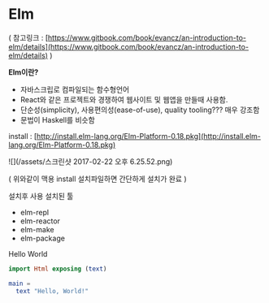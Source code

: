 # Elm

\( 참고링크 : [https://www.gitbook.com/book/evancz/an-introduction-to-elm/details](https://www.gitbook.com/book/evancz/an-introduction-to-elm/details) \)



**Elm이란?**

* 자바스크립로 컴파일되는 함수형언어 
* React와 같은 프로젝트와 경쟁하여 웹사이트 및 웹앱을 만들때 사용함.
* 단순성\(simplicity\), 사용편의성\(ease-of-use\), quality tooling??? 매우 강조함 
* 문법이 Haskell를 비슷함



install : [http://install.elm-lang.org/Elm-Platform-0.18.pkg](http://install.elm-lang.org/Elm-Platform-0.18.pkg)

![](/assets/스크린샷 2017-02-22 오후 6.25.52.png)

\( 위와같이 맥용 install 설치파일하면 간단하게 설치가 완료 \)

설치후 사용 설치된 툴

* elm-repl
* elm-reactor
* elm-make
* elm-package



Hello World 

```elm
import Html exposing (text)

main =
  text "Hello, World!"
```











